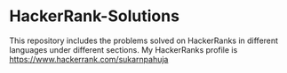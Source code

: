 # HackerRank-Solutions
This repository includes the problems solved on HackerRanks in different languages under different sections.
My HackerRanks profile is https://www.hackerrank.com/sukarnpahuja

